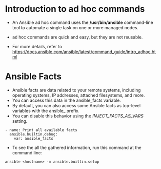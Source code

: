 # Introduction to ad hoc commands

- An Ansible ad hoc command uses the **/usr/bin/ansible** command-line tool to automate a single task on one or more managed nodes.
- ad hoc commands are quick and easy, but they are not reusable.

- For more details, refer to https://docs.ansible.com/ansible/latest/command_guide/intro_adhoc.html

# Ansible Facts

- Ansible facts are data related to your remote systems, including operating systems, IP addresses, attached filesystems, and more.
- You can access this data in the ansible_facts variable.
- By default, you can also access some Ansible facts as top-level variables with the ansible\_ prefix.
- You can disable this behavior using the _INJECT_FACTS_AS_VARS_ setting.

```
- name: Print all available facts
  ansible.builtin.debug:
    var: ansible_facts
```

- To see the all the gathered information, run this command at the command line:

```
ansible <hostname> -m ansible.builtin.setup
```
